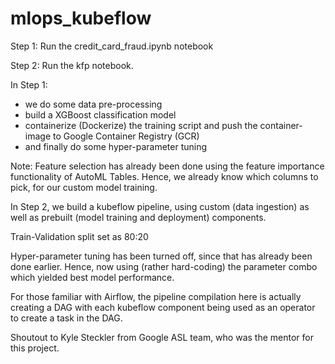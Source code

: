 # mlops_kubeflow
Step 1: Run the credit_card_fraud.ipynb notebook

Step 2: Run the kfp notebook.

In Step 1:
- we do some data pre-processing
- build a XGBoost classification model
- containerize (Dockerize) the training script and push the container-image to Google Container Registry (GCR) 
- and finally do some hyper-parameter tuning

Note: Feature selection has already been done using the feature importance functionality of AutoML Tables.
Hence, we already know which columns to pick, for our custom model training.

In Step 2, we build a kubeflow pipeline, using custom (data ingestion) as well as prebuilt (model training and deployment) components.

Train-Validation split set as 80:20

Hyper-parameter tuning has been turned off, since that has already been done earlier.
Hence, now using (rather hard-coding) the parameter combo which yielded best model performance.

For those familiar with Airflow, the pipeline compilation here is actually creating a DAG with each kubeflow component being used as an operator to create a task in the DAG.

Shoutout to Kyle Steckler from Google ASL team, who was the mentor for this project.